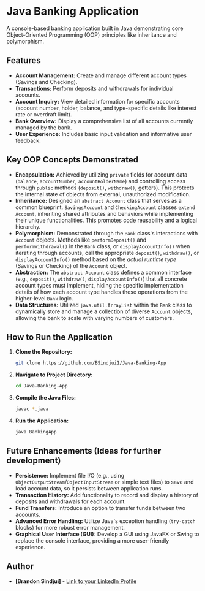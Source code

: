 # Java Banking Application

A console-based banking application built in Java demonstrating core Object-Oriented Programming (OOP) principles like inheritance and polymorphism.

## Features

*   **Account Management:** Create and manage different account types (Savings and Checking).
*   **Transactions:** Perform deposits and withdrawals for individual accounts.
*   **Account Inquiry:** View detailed information for specific accounts (account number, holder, balance, and type-specific details like interest rate or overdraft limit).
*   **Bank Overview:** Display a comprehensive list of all accounts currently managed by the bank.
*   **User Experience:** Includes basic input validation and informative user feedback.

## Key OOP Concepts Demonstrated

*   **Encapsulation:** Achieved by utilizing `private` fields for account data (`balance`, `accountNumber`, `accountHolderName`) and controlling access through `public` methods (`deposit()`, `withdraw()`, getters). This protects the internal state of objects from external, unauthorized modification.
*   **Inheritance:** Designed an `abstract Account` class that serves as a common blueprint. `SavingsAccount` and `CheckingAccount` classes `extend` `Account`, inheriting shared attributes and behaviors while implementing their unique functionalities. This promotes code reusability and a logical hierarchy.
*   **Polymorphism:** Demonstrated through the `Bank` class's interactions with `Account` objects. Methods like `performDeposit()` and `performWithdrawal()` in the `Bank` class, or `displayAccountInfo()` when iterating through accounts, call the appropriate `deposit()`, `withdraw()`, or `displayAccountInfo()` method based on the *actual runtime type* (Savings or Checking) of the `Account` object.
*   **Abstraction:** The `abstract Account` class defines a common interface (e.g., `deposit()`, `withdraw()`, `displayAccountInfo()`) that all concrete account types must implement, hiding the specific implementation details of how each account type handles these operations from the higher-level `Bank` logic.
*   **Data Structures:** Utilized `java.util.ArrayList` within the `Bank` class to dynamically store and manage a collection of diverse `Account` objects, allowing the bank to scale with varying numbers of customers.

## How to Run the Application

1.  **Clone the Repository:**
    ```bash
    git clone https://github.com/BSindjui1/Java-Banking-App
    ```
2.  **Navigate to Project Directory:**
    ```bash
    cd Java-Banking-App
    ```
3.  **Compile the Java Files:**
    ```bash
    javac *.java
    ```
4.  **Run the Application:**
    ```bash
    java BankingApp
    ```

## Future Enhancements (Ideas for further development)

*   **Persistence:** Implement file I/O (e.g., using `ObjectOutputStream`/`ObjectInputStream` or simple text files) to save and load account data, so it persists between application runs.
*   **Transaction History:** Add functionality to record and display a history of deposits and withdrawals for each account.
*   **Fund Transfers:** Introduce an option to transfer funds between two accounts.
*   **Advanced Error Handling:** Utilize Java's exception handling (`try-catch` blocks) for more robust error management.
*   **Graphical User Interface (GUI):** Develop a GUI using JavaFX or Swing to replace the console interface, providing a more user-friendly experience.

## Author

*   **[Brandon Sindjui]** - [Link to your LinkedIn Profile](https://www.linkedin.com/in/brandon-sindjui-349916253/)